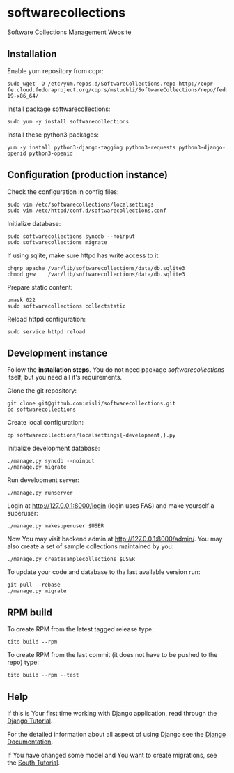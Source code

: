 softwarecollections
===================

Software Collections Management Website


Installation
------------

Enable yum repository from copr:

    sudo wget -O /etc/yum.repos.d/SoftwareCollections.repo http://copr-fe.cloud.fedoraproject.org/coprs/mstuchli/SoftwareCollections/repo/fedora-19-x86_64/

Install package softwarecollections:

    sudo yum -y install softwarecollections

Install these python3 packages:

    yum -y install python3-django-tagging python3-requests python3-django-openid python3-openid

Configuration (production instance)
-----------------------------------

Check the configuration in config files:

    sudo vim /etc/softwarecollections/localsettings
    sudo vim /etc/httpd/conf.d/softwarecollections.conf

Initialize database:

    sudo softwarecollections syncdb --noinput
    sudo softwarecollections migrate

If using sqlite, make sure httpd has write access to it:

    chgrp apache /var/lib/softwarecollections/data/db.sqlite3
    chmod g+w    /var/lib/softwarecollections/data/db.sqlite3

Prepare static content:

    umask 022
    sudo softwarecollections collectstatic

Reload httpd configuration:

    sudo service httpd reload


Development instance
--------------------

Follow the **installation steps**. You do not need package
*softwarecollections* itself, but you need all it's requirements.

Clone the git repository:

    git clone git@github.com:misli/softwarecollections.git
    cd softwarecollections

Create local configuration:

    cp softwarecollections/localsettings{-development,}.py

Initialize development database:

    ./manage.py syncdb --noinput
    ./manage.py migrate

Run development server:

    ./manage.py runserver

Login at http://127.0.0.1:8000/login (login uses FAS) and make yourself a superuser:

    ./manage.py makesuperuser $USER

Now You may visit backend admin at http://127.0.0.1:8000/admin/.
You may also create a set of sample collections maintained by you:

    ./manage.py createsamplecollections $USER

To update your code and database to tha last available version run:

    git pull --rebase
    ./manage.py migrate


RPM build
---------

To create RPM from the latest tagged release type:

    tito build --rpm

To create RPM from the last commit (it does not have to be pushed to the repo) type:

    tito build --rpm --test


Help
----

If this is Your first time working with Django application, read through the
[Django Tutorial](https://docs.djangoproject.com/en/1.6/intro/tutorial01/).

For the detailed information about all aspect of using Django see the
[Django Documentation](https://docs.djangoproject.com/en/1.6/).

If You have changed some model and You want to create migrations, see the
[South Tutorial](http://south.readthedocs.org/en/latest/tutorial/part1.html).
